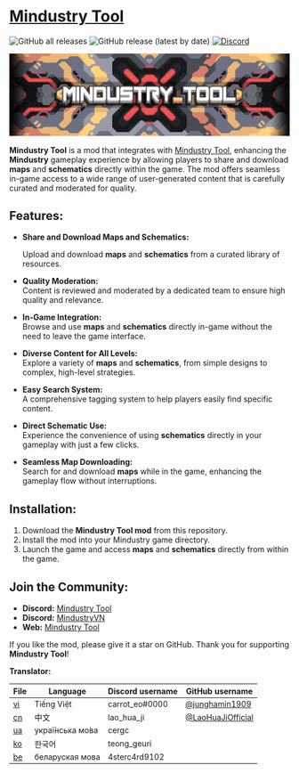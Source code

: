 # **[Mindustry Tool](https://mindustry-tool.com)**

![GitHub all releases](https://img.shields.io/github/downloads/MindustryVN/MindustryToolMod/total?style=flat-square)
![GitHub release (latest by date)](https://img.shields.io/github/downloads/MindustryVN/MindustryToolMod/latest/total?style=flat-square) [![Discord](https://img.shields.io/discord/1295206730925609002.svg?logo=discord&logoColor=white&logoWidth=20&labelColor=7289DA&label=Discord&color=17cf48)](https://discord.gg/YGuBQ3g9fQ)<br>

![Icon](banner.png)

**Mindustry Tool** is a mod that integrates with [Mindustry Tool](https://mindustry-tool.com), enhancing the **Mindustry** gameplay experience by allowing players to share and download **maps** and **schematics** directly within the game. The mod offers seamless in-game access to a wide range of user-generated content that is carefully curated and moderated for quality.

## **Features:**

- **Share and Download Maps and Schematics:**  

  Upload and download **maps** and **schematics** from a curated library of resources.

- **Quality Moderation:**  
  Content is reviewed and moderated by a dedicated team to ensure high quality and relevance.

- **In-Game Integration:**  
  Browse and use **maps** and **schematics** directly in-game without the need to leave the game interface.

- **Diverse Content for All Levels:**  
  Explore a variety of **maps** and **schematics**, from simple designs to complex, high-level strategies.

- **Easy Search System:**  
  A comprehensive tagging system to help players easily find specific content.

- **Direct Schematic Use:**  
  Experience the convenience of using **schematics** directly in your gameplay with just a few clicks.

- **Seamless Map Downloading:**  
  Search for and download **maps** while in the game, enhancing the gameplay flow without interruptions.

## **Installation:**

1. Download the **Mindustry Tool mod** from this repository.
2. Install the mod into your Mindustry game directory.
3. Launch the game and access **maps** and **schematics** directly from within the game.

## **Join the Community:**


- **Discord:** [Mindustry Tool](https://discord.gg/9EMBFt6Z)
- **Discord:** [MindustryVN](https://discord.gg/nuSYYJbQ52)
- **Web:** [Mindustry Tool](https://mindustry-tool.com)

If you like the mod, please give it a star on GitHub. Thank you for supporting **Mindustry Tool**!

**Translator:**

| File                           | Language        | Discord username | GitHub username                                          |
|--------------------------------|-----------------|------------------|----------------------------------------------------------|
| [vi](/bundle_vi.properties)    | Tiếng Việt      | carrot_eo#0000   | [@junghamin1909](https://github.com/junghamin1909)       |
| [cn](/bundle_zh_CN.properties) | 中文             | lao_hua_ji       | [@LaoHuaJiOfficial](https://github.com/LaoHuaJiOfficial) |
| [ua](/bundle_uk_UA.properties) | украї́нська мо́ва | cergc            |                                                          |
| [ko](/bundle_ko.properties)    | 한국어            | teong_geuri      |                                                          |
| [be](/bundle_be.properties)    | беларуская мова | 4sterc4rd9102    |                                                          |







